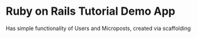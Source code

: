 # Ruby on Rails Tutorial Demo App

Has simple functionality of Users and Microposts, created via scaffolding